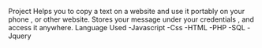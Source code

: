  Project
Helps you to copy a text on a website and use it portably on your phone , or other website.
Stores your message under your credentials , and access it anywhere.
Language Used
  -Javascript
  -Css
  -HTML
  -PHP
  -SQL
  -Jquery
